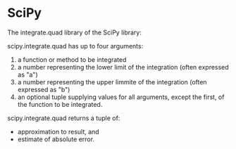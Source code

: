 # SciPy

The integrate.quad library of the SciPy library:

scipy.integrate.quad has up to four arguments:

1. a function or method to be integrated
2. a number representing the lower limit of the integration (often expressed as "a")
3. a number representing the upper limmite of the integration (often expressed as "b")
4. an optional tuple supplying values for all arguments, except the first, of the function to be integrated.

scipy.integrate.quad returns a tuple of:

- approximation to result, and
- estimate of absolute error.
